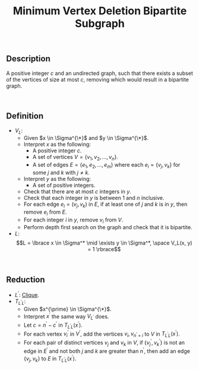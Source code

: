 # $$\text{Minimum Vertex Deletion Bipartite Subgraph}$$

<br>

## Description

A positive integer $c$ and an undirected graph, such that there exists a subset of the vertices of size at most $c$, removing which would result in a bipartite graph.

<br>

## Definition

- $V_L$:
  - Given $x \in \Sigma^{\*}$ and $y \in \Sigma^{\*}$.
  - Interpret $x$ as the following:
    - A positive integer $c$.
    - A set of vertices $V = \lbrace v_1, v_2, ..., v_n \rbrace$.
    - A set of edges $E = \lbrace e_1, e_2, ..., e_m \rbrace$ where each $e_i = \lbrace v_j, v_k \rbrace$ for some $j$ and $k$ with $j \neq k$.
  - Interpret $y$ as the following:
    - A set of positive integers.
  - Check that there are at most $c$ integers in $y$.
  - Check that each integer in $y$ is between $1$ and $n$ inclusive.
  - For each edge $e_i = (v_j, v_k)$ in $E$, if at least one of $j$ and $k$ is in $y$, then remove $e_i$ from $E$.
  - For each integer $i$ in $y$, remove $v_i$ from $V$.
  - Perform depth first search on the graph and check that it is bipartite.
- $L$: $$L = \lbrace x \in \Sigma^* \mid \exists y \in \Sigma^*, \space V_L(x, y) = 1 \rbrace$$

<br>

## Reduction

- $L^{\prime}$: [Clique](Clique.md).
- $T_{L^{\prime}L}$:
  - Given $x^{\prime} \in \Sigma^{\*}$.
  - Interpret $x^{\prime}$ the same way $V_{L^{\prime}}$ does.
  - Let $c = n^{\prime} - c^{\prime}$ in $T_{L^{\prime}L}(x^{\prime})$.
  - For each vertex $v_i^{\prime}$ in $V^{\prime}$, add the vertices $v_i, v_{n^{\prime}+i}$ to $V$ in $T_{L^{\prime}L}(x^{\prime})$.
  - For each pair of distinct vertices $v_j$ and $v_k$ in $V$, if $\lbrace v_j^{\prime}, v_k^{\prime} \rbrace$ is not an edge in $E^{\prime}$ and not both $j$ and $k$ are greater than $n^{\prime}$, then add an edge $\lbrace v_j, v_k \rbrace$ to $E$ in $T_{L^{\prime}L}(x^{\prime})$.
